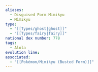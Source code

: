 ```yaml
---
aliases:
  - Disguised Form Mimikyu
  - Mimikyu
type:
  - "[[Types/ghost|ghost]]"
  - "[[Types/fairy|fairy]]"
national dex number: 778
tags:
  - Alola
evolution line: 
associated:
  - "[[Pokémon/Mimikyu (Busted Form)]]"
---
```

